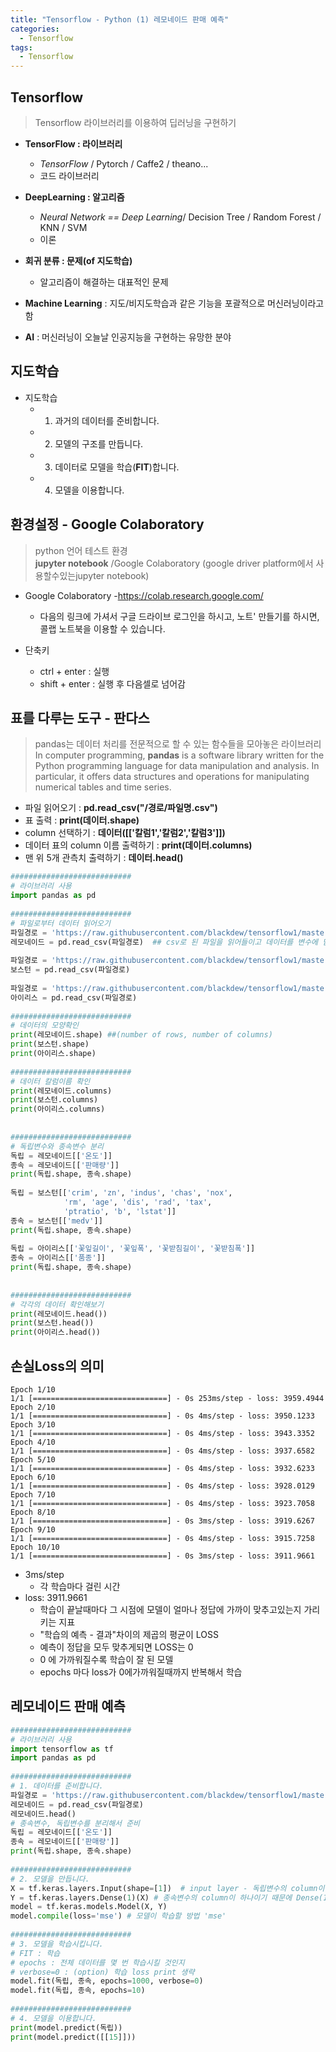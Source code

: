 ```yaml
---
title: "Tensorflow - Python (1) 레모네이드 판매 예측"
categories:
  - Tensorflow
tags:
  - Tensorflow
---
```


## Tensorflow
> Tensorflow 라이브러리를 이용하여 딥러닝을 구현하기  

- **TensorFlow : 라이브러리**
    - *TensorFlow* / Pytorch / Caffe2 / theano...
    - 코드 라이브러리

- **DeepLearning : 알고리즘**
    - *Neural Network == Deep Learning*/ Decision Tree / Random Forest / KNN / SVM
    - 이론

- **회귀 분류 : 문제(of 지도학습)**
    - 알고리즘이 해결하는 대표적인 문제

- **Machine Learning** : 지도/비지도학습과 같은 기능을 포괄적으로 머신러닝이라고 함
- **AI** : 머신러닝이 오늘날 인공지능을 구현하는 유망한 분야

## 지도학습
- 지도학습
    - 1. 과거의 데이터를 준비합니다.
    - 2. 모델의 구조를 만듭니다.
    - 3. 데이터로 모델을 학습(**FIT**)합니다.
    - 4. 모델을 이용합니다.

## 환경설정 - Google Colaboratory
> python 언어 테스트 환경  
> **jupyter notebook** /Google Colaboratory (google driver platform에서 사용할수있는jupyter notebook)



- Google Colaboratory
    -https://colab.research.google.com/
    - 다음의 링크에 가셔서 구글 드라이브 로그인을 하시고, 노트' 만들기를 하시면, 콜랩 노트북을 이용할 수 있습니다.

- 단축키
    - ctrl + enter : 실행
    - shift + enter : 실행 후 다음셀로 넘어감

## 표를 다루는 도구 - 판다스
>  pandas는 데이터 처리를 전문적으로 할 수 있는 함수들을 모아놓은 라이브러리  
> In computer programming, **pandas** is a software library written for the Python programming language for data manipulation and analysis. In particular, it offers data structures and operations for manipulating numerical tables and time series. 


- 파일 읽어오기 : **pd.read_csv("/경로/파일명.csv")**
- 표 출력 : **print(데이터.shape)**
- column 선택하기 : **데이터([['칼럼1','칼럼2','칼럼3']])**
- 데이터 표의 column 이름 출력하기 : **print(데이터.columns)**
- 맨 위 5개 관측치 출력하기 : **데이터.head()**

```python
###########################
# 라이브러리 사용
import pandas as pd
 
###########################
# 파일로부터 데이터 읽어오기
파일경로 = 'https://raw.githubusercontent.com/blackdew/tensorflow1/master/csv/lemonade.csv'
레모네이드 = pd.read_csv(파일경로)  ## csv로 된 파일을 읽어들이고 데이터를 변수에 담아줌
 
파일경로 = 'https://raw.githubusercontent.com/blackdew/tensorflow1/master/csv/boston.csv'
보스턴 = pd.read_csv(파일경로)
 
파일경로 = 'https://raw.githubusercontent.com/blackdew/tensorflow1/master/csv/iris.csv'
아이리스 = pd.read_csv(파일경로)
 
###########################
# 데이터의 모양확인
print(레모네이드.shape) ##(number of rows, number of columns)
print(보스턴.shape)
print(아이리스.shape)
 
###########################
# 데이터 칼럼이름 확인
print(레모네이드.columns)
print(보스턴.columns)
print(아이리스.columns)
 
 
###########################
# 독립변수와 종속변수 분리
독립 = 레모네이드[['온도']]
종속 = 레모네이드[['판매량']]
print(독립.shape, 종속.shape)
 
독립 = 보스턴[['crim', 'zn', 'indus', 'chas', 'nox', 
            'rm', 'age', 'dis', 'rad', 'tax',
            'ptratio', 'b', 'lstat']]
종속 = 보스턴[['medv']]
print(독립.shape, 종속.shape)
 
독립 = 아이리스[['꽃잎길이', '꽃잎폭', '꽃받침길이', '꽃받침폭']]
종속 = 아이리스[['품종']]
print(독립.shape, 종속.shape)
 
 
###########################
# 각각의 데이터 확인해보기
print(레모네이드.head())
print(보스턴.head())
print(아이리스.head())
```

## 손실Loss의 의미
```
Epoch 1/10
1/1 [==============================] - 0s 253ms/step - loss: 3959.4944
Epoch 2/10
1/1 [==============================] - 0s 4ms/step - loss: 3950.1233
Epoch 3/10
1/1 [==============================] - 0s 4ms/step - loss: 3943.3352
Epoch 4/10
1/1 [==============================] - 0s 4ms/step - loss: 3937.6582
Epoch 5/10
1/1 [==============================] - 0s 4ms/step - loss: 3932.6233
Epoch 6/10
1/1 [==============================] - 0s 4ms/step - loss: 3928.0129
Epoch 7/10
1/1 [==============================] - 0s 4ms/step - loss: 3923.7058
Epoch 8/10
1/1 [==============================] - 0s 3ms/step - loss: 3919.6267
Epoch 9/10
1/1 [==============================] - 0s 4ms/step - loss: 3915.7258
Epoch 10/10
1/1 [==============================] - 0s 3ms/step - loss: 3911.9661
```
- 3ms/step
    - 각 학습마다 걸린 시간
- loss: 3911.9661 
    - 학습이 끝날때마다 그 시점에 모델이 얼마나 정답에 가까이 맞추고있는지 가리키는 지표
    - "학습의 예측 - 결과"차이의 제곱의 평균이 LOSS
    - 예측이 정답을 모두 맞추게되면 LOSS는 0
    - 0 에 가까워질수록 학습이 잘 된 모델
    - epochs 마다 loss가 0에가까워질때까지 반복해서 학습

## 레모네이드 판매 예측
```python
###########################
# 라이브러리 사용
import tensorflow as tf
import pandas as pd
 
###########################
# 1. 데이터를 준비합니다.
파일경로 = 'https://raw.githubusercontent.com/blackdew/tensorflow1/master/csv/lemonade.csv'
레모네이드 = pd.read_csv(파일경로)
레모네이드.head()
# 종속변수, 독립변수를 분리해서 준비
독립 = 레모네이드[['온도']]
종속 = 레모네이드[['판매량']]
print(독립.shape, 종속.shape)
 
###########################
# 2. 모델을 만듭니다.
X = tf.keras.layers.Input(shape=[1])  # input layer - 독립변수의 column이 하나이기 때문에 shape=[1]
Y = tf.keras.layers.Dense(1)(X) # 종속변수의 column이 하나이기 때문에 Dense(1)
model = tf.keras.models.Model(X, Y)
model.compile(loss='mse') # 모델이 학습할 방법 'mse'
 
###########################
# 3. 모델을 학습시킵니다. 
# FIT : 학습
# epochs : 전체 데이터를 몇 번 학습시킬 것인지
# verbose=0 : (option) 학습 loss print 생략
model.fit(독립, 종속, epochs=1000, verbose=0)
model.fit(독립, 종속, epochs=10)
 
###########################
# 4. 모델을 이용합니다. 
print(model.predict(독립)) 
print(model.predict([[15]]))
```
